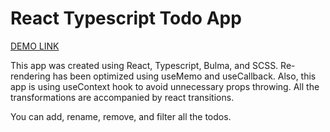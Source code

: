 # React Typescript Todo App

[DEMO LINK](https://kavon-skela.github.io/react_todo_app/)

This app was created using React, Typescript, Bulma, and SCSS.
Re-rendering has been optimized using useMemo and useCallback.
Also, this app is using useContext hook to avoid unnecessary props throwing.
All the transformations are accompanied by react transitions.

You can add, rename, remove, and filter all the todos.
